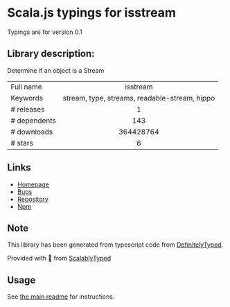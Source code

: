 
# Scala.js typings for isstream

Typings are for version 0.1

## Library description:
Determine if an object is a Stream

|                    |                 |
| ------------------ | :-------------: |
| Full name          | isstream |
| Keywords           | stream, type, streams, readable-stream, hippo |
| # releases         | 1 |
| # dependents       | 143 |
| # downloads        | 364428764 |
| # stars            | 6 |

## Links
- [Homepage](https://github.com/rvagg/isstream)
- [Bugs](https://github.com/rvagg/isstream/issues)
- [Repository](https://github.com/rvagg/isstream)
- [Npm](https://www.npmjs.com/package/isstream)
    


## Note
This library has been generated from typescript code from [DefinitelyTyped](https://definitelytyped.org).

Provided with :purple_heart: from [ScalablyTyped](https://github.com/oyvindberg/ScalablyTyped)

## Usage
See [the main readme](../../readme.md) for instructions.


